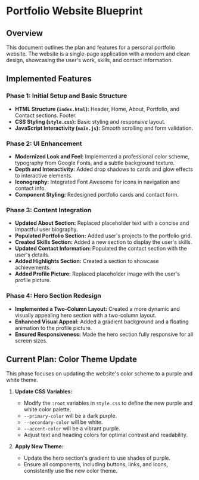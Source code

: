 # Portfolio Website Blueprint

## Overview

This document outlines the plan and features for a personal portfolio website. The website is a single-page application with a modern and clean design, showcasing the user's work, skills, and contact information.

## Implemented Features

### Phase 1: Initial Setup and Basic Structure

*   **HTML Structure (`index.html`):** Header, Home, About, Portfolio, and Contact sections. Footer.
*   **CSS Styling (`style.css`):** Basic styling and responsive layout.
*   **JavaScript Interactivity (`main.js`):** Smooth scrolling and form validation.

### Phase 2: UI Enhancement

*   **Modernized Look and Feel:** Implemented a professional color scheme, typography from Google Fonts, and a subtle background texture.
*   **Depth and Interactivity:** Added drop shadows to cards and glow effects to interactive elements.
*   **Iconography:** Integrated Font Awesome for icons in navigation and contact info.
*   **Component Styling:** Redesigned portfolio cards and contact form.

### Phase 3: Content Integration

*   **Updated About Section:** Replaced placeholder text with a concise and impactful user biography.
*   **Populated Portfolio Section:** Added user's projects to the portfolio grid.
*   **Created Skills Section:** Added a new section to display the user's skills.
*   **Updated Contact Information:** Populated the contact section with the user's details.
*   **Added Highlights Section:** Created a section to showcase achievements.
*   **Added Profile Picture:** Replaced placeholder image with the user's profile picture.

### Phase 4: Hero Section Redesign

*   **Implemented a Two-Column Layout:** Created a more dynamic and visually appealing hero section with a two-column layout.
*   **Enhanced Visual Appeal:** Added a gradient background and a floating animation to the profile picture.
*   **Ensured Responsiveness:** Made the hero section fully responsive for all screen sizes.

## Current Plan: Color Theme Update

This phase focuses on updating the website's color scheme to a purple and white theme.

1.  **Update CSS Variables:**
    *   Modify the `:root` variables in `style.css` to define the new purple and white color palette.
    *   `--primary-color` will be a dark purple.
    *   `--secondary-color` will be white.
    *   `--accent-color` will be a vibrant purple.
    *   Adjust text and heading colors for optimal contrast and readability.

2.  **Apply New Theme:**
    *   Update the hero section's gradient to use shades of purple.
    *   Ensure all components, including buttons, links, and icons, consistently use the new color theme.
